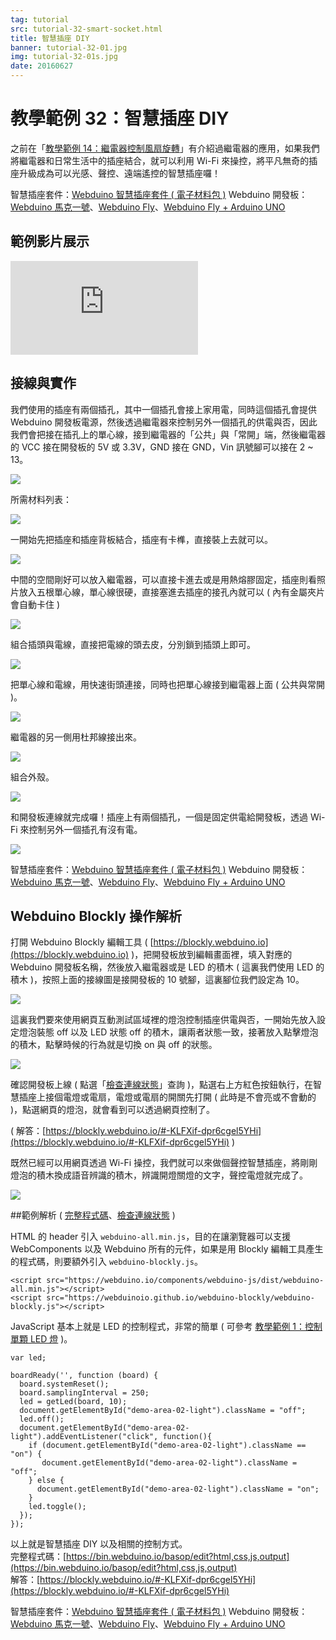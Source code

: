 ```yaml
---
tag: tutorial
src: tutorial-32-smart-socket.html
title: 智慧插座 DIY
banner: tutorial-32-01.jpg
img: tutorial-32-01s.jpg
date: 20160627
---
```


<!-- @@master  = ../../_layout.html-->

<!-- @@block  =  meta-->

<title>教學範例 32：智慧插座 DIY :::: Webduino = Web × Arduino</title>

<meta name="description" content="之前在「教學範例 14：繼電器控制風扇旋轉」有介紹過繼電器的應用，如果我們將繼電器和日常生活中的插座結合，就可以利用 Wi-Fi 來操控，將平凡無奇的插座升級成為可以光感、聲控、遠端遙控的智慧插座囉！">

<meta itemprop="description" content="之前在「教學範例 14：繼電器控制風扇旋轉」有介紹過繼電器的應用，如果我們將繼電器和日常生活中的插座結合，就可以利用 Wi-Fi 來操控，將平凡無奇的插座升級成為可以光感、聲控、遠端遙控的智慧插座囉！">

<meta property="og:description" content="之前在「教學範例 14：繼電器控制風扇旋轉」有介紹過繼電器的應用，如果我們將繼電器和日常生活中的插座結合，就可以利用 Wi-Fi 來操控，將平凡無奇的插座升級成為可以光感、聲控、遠端遙控的智慧插座囉！">

<meta property="og:title" content="教學範例 32：智慧插座 DIY" >

<meta property="og:url" content="https://webduino.io/tutorials/tutorial-32-smart-socket.html">

<meta property="og:image" content="https://webduino.io/img/tutorials/tutorial-32-01s.jpg">

<meta itemprop="image" content="https://webduino.io/img/tutorials/tutorial-32-01s.jpg">

<include src="../_include-tutorials.html"></include>

<!-- @@close-->

<!-- @@block  =  preAndNext-->

<include src="../_include-tutorials-content.html"></include>

<!-- @@close-->

<!-- @@block  =  tutorials-->

# 教學範例 32：智慧插座 DIY

之前在「[教學範例 14：繼電器控制風扇旋轉](https://webduino.io/tutorials/tutorial-14-relay.html)」有介紹過繼電器的應用，如果我們將繼電器和日常生活中的插座結合，就可以利用 Wi-Fi 來操控，將平凡無奇的插座升級成為可以光感、聲控、遠端遙控的智慧插座囉！ 

<div class="buy-this">
	<span>智慧插座套件：<a href="http://localhost:3000/buy/webduino-package-socket.html" target="_blank">Webduino 智慧插座套件 ( 電子材料包 )</a></span>
	<span>Webduino 開發板：<a href="https://webduino.io/buy/component-webduino-v1.html" target="_blank">Webduino 馬克一號</a>、<a href="https://webduino.io/buy/component-webduino-fly.html" target="_blank">Webduino Fly</a>、<a href="https://webduino.io/buy/component-webduino-uno-fly.html" target="_blank">Webduino Fly + Arduino UNO</a></span>
</div>

## 範例影片展示

<iframe class="youtube" src="https://www.youtube.com/embed/nFEY_k_2zxQ" frameborder="0" allowfullscreen></iframe>

## 接線與實作

我們使用的插座有兩個插孔，其中一個插孔會接上家用電，同時這個插孔會提供 Webduino 開發板電源，然後透過繼電器來控制另外一個插孔的供電與否，因此我們會把接在插孔上的單心線，接到繼電器的「公共」與「常開」端，然後繼電器的 VCC 接在開發板的 5V 或 3.3V，GND 接在 GND，Vin 訊號腳可以接在 2 ~ 13。

![](../img/tutorials/tutorial-32-02.jpg)

所需材料列表：

![](../img/tutorials/tutorial-32-03.jpg)

一開始先把插座和插座背板結合，插座有卡榫，直接裝上去就可以。

![](../img/tutorials/tutorial-32-04.jpg)

中間的空間剛好可以放入繼電器，可以直接卡進去或是用熱熔膠固定，插座則看照片放入五根單心線，單心線很硬，直接塞進去插座的接孔內就可以 ( 內有金屬夾片會自動卡住 )

![](../img/tutorials/tutorial-32-05.jpg)

組合插頭與電線，直接把電線的頭去皮，分別鎖到插頭上即可。

![](../img/tutorials/tutorial-32-07.jpg)

把單心線和電線，用快速街頭連接，同時也把單心線接到繼電器上面 ( 公共與常開 )。

![](../img/tutorials/tutorial-32-06.jpg)

繼電器的另一側用杜邦線接出來。

![](../img/tutorials/tutorial-32-08.jpg)

組合外殼。

![](../img/tutorials/tutorial-32-09.jpg)

和開發板連線就完成囉！插座上有兩個插孔，一個是固定供電給開發板，透過 Wi-Fi 來控制另外一個插孔有沒有電。

![](../img/tutorials/tutorial-32-10.jpg)

<div class="buy-this">
	<span>智慧插座套件：<a href="http://localhost:3000/buy/webduino-package-socket.html" target="_blank">Webduino 智慧插座套件 ( 電子材料包 )</a></span>
	<span>Webduino 開發板：<a href="https://webduino.io/buy/component-webduino-v1.html" target="_blank">Webduino 馬克一號</a>、<a href="https://webduino.io/buy/component-webduino-fly.html" target="_blank">Webduino Fly</a>、<a href="https://webduino.io/buy/component-webduino-uno-fly.html" target="_blank">Webduino Fly + Arduino UNO</a></span>
</div>

## Webduino Blockly 操作解析

打開 Webduino Blockly 編輯工具 ( [https://blockly.webduino.io](https://blockly.webduino.io) )，把開發板放到編輯畫面裡，填入對應的 Webduino 開發板名稱，然後放入繼電器或是 LED 的積木 ( 這裏我們使用 LED 的積木 )，按照上面的接線圖是接開發板的 10 號腳，這裏腳位我們設定為 10。

![](../img/tutorials/tutorial-32-11.jpg)

這裏我們要來使用網頁互動測試區域裡的燈泡控制插座供電與否，一開始先放入設定燈泡裝態 off 以及 LED 狀態 off 的積木，讓兩者狀態一致，接著放入點擊燈泡的積木，點擊時候的行為就是切換 on 與 off 的狀態。

![](../img/tutorials/tutorial-32-12.jpg)

確認開發板上線 ( 點選「[檢查連線狀態](https://webduino.io/device.html)」查詢 )，點選右上方紅色按鈕執行，在智慧插座上接個電燈或電扇，電燈或電扇的開關先打開 ( 此時是不會亮或不會動的 )，點選網頁的燈泡，就會看到可以透過網頁控制了。

( 解答：[https://blockly.webduino.io/#-KLFXif-dpr6cgel5YHi](https://blockly.webduino.io/#-KLFXif-dpr6cgel5YHi) )

既然已經可以用網頁透過 Wi-Fi 操控，我們就可以來做個聲控智慧插座，將剛剛燈泡的積木換成語音辨識的積木，辨識開燈關燈的文字，聲控電燈就完成了。

![](../img/tutorials/tutorial-32-13.jpg)

##範例解析 ( [完整程式碼](https://bin.webduino.io/basop/edit?html,css,js,output)、[檢查連線狀態](https://webduino.io/device.html) )

HTML 的 header 引入 `webduino-all.min.js`，目的在讓瀏覽器可以支援 WebComponents 以及 Webduino 所有的元件，如果是用 Blockly 編輯工具產生的程式碼，則要額外引入 `webduino-blockly.js`。

	<script src="https://webduino.io/components/webduino-js/dist/webduino-all.min.js"></script>
	<script src="https://webduinoio.github.io/webduino-blockly/webduino-blockly.js"></script>

JavaScript 基本上就是 LED 的控制程式，非常的簡單 ( 可參考 [教學範例 1：控制單顆 LED 燈](https://webduino.io/tutorials/tutorial-01-led.html) )。	

	var led;

	boardReady('', function (board) {
	  board.systemReset();
	  board.samplingInterval = 250;
	  led = getLed(board, 10);
	  document.getElementById("demo-area-02-light").className = "off";
	  led.off();
	  document.getElementById("demo-area-02-light").addEventListener("click", function(){
	    if (document.getElementById("demo-area-02-light").className == "on") {
	       document.getElementById("demo-area-02-light").className = "off";
	    } else {
	      document.getElementById("demo-area-02-light").className = "on";
	    }
	    led.toggle();
	  });
	});

以上就是智慧插座 DIY 以及相關的控制方式。   
完整程式碼：[https://bin.webduino.io/basop/edit?html,css,js,output](https://bin.webduino.io/basop/edit?html,css,js,output)  
解答：[https://blockly.webduino.io/#-KLFXif-dpr6cgel5YHi](https://blockly.webduino.io/#-KLFXif-dpr6cgel5YHi)

<div class="buy-this">
	<span>智慧插座套件：<a href="http://localhost:3000/buy/webduino-package-socket.html" target="_blank">Webduino 智慧插座套件 ( 電子材料包 )</a></span>
	<span>Webduino 開發板：<a href="https://webduino.io/buy/component-webduino-v1.html" target="_blank">Webduino 馬克一號</a>、<a href="https://webduino.io/buy/component-webduino-fly.html" target="_blank">Webduino Fly</a>、<a href="https://webduino.io/buy/component-webduino-uno-fly.html" target="_blank">Webduino Fly + Arduino UNO</a></span>
</div>


<!-- @@close-->